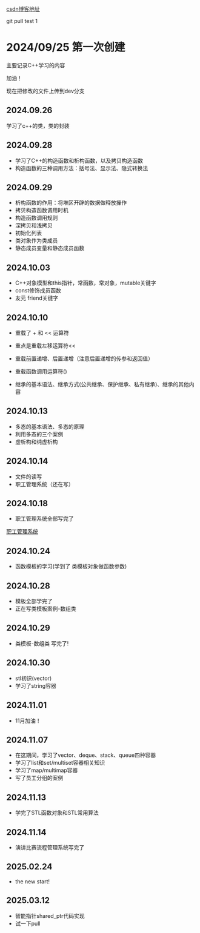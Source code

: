 [csdn博客地址](https://blog.csdn.net/qq_42494870?type=blog)

git pull test 1

# 2024/09/25 第一次创建
主要记录C++学习的内容

加油！

现在把修改的文件上传到dev分支

## 2024.09.26
学习了c++的类，类的封装

## 2024.09.28
- 学习了C++的构造函数和析构函数，以及拷贝构造函数
- 构造函数的三种调用方法：括号法、显示法、隐式转换法

## 2024.09.29
- 析构函数的作用：将堆区开辟的数据做释放操作<br>
- 拷贝构造函数调用时机<br>
- 构造函数调用规则<br>
- 深拷贝和浅拷贝<br>
- 初始化列表<br>
- 类对象作为类成员<br>
- 静态成员变量和静态成员函数

## 2024.10.03
- C++对象模型和this指针，常函数，常对象，mutable关键字<br>
- const修饰成员函数<br>
- 友元 friend关键字<br>

## 2024.10.10
- 重载了 + 和 << 运算符
- 重点是重载左移运算符<<
- 重载前置递增、后置递增（注意后置递增的传参和返回值）
- 重载函数调用运算符()

- 继承的基本语法、继承方式(公共继承、保护继承、私有继承)、继承的其他内容

## 2024.10.13
- 多态的基本语法、多态的原理
- 利用多态的三个案例
- 虚析构和纯虚析构 

## 2024.10.14
- 文件的读写
- 职工管理系统（还在写）

## 2024.10.18
- 职工管理系统全部写完了

[职工管理系统](https://www.bilibili.com/video/BV1et411b73Z/?p=166&spm_id_from=333.1007.top_right_bar_window_history.content.click&vd_source=f02a07afc8160e089745b694f3e19792)


## 2024.10.24
- 函数模板的学习(学到了 类模板对象做函数参数)

## 2024.10.28
- 模板全部学完了
- 正在写类模板案例-数组类

## 2024.10.29
- 类模板-数组类 写完了!

## 2024.10.30
- stl初识(vector)
- 学习了string容器

## 2024.11.01
- 11月加油！

## 2024.11.07
- 在这期间，学习了vector、deque、stack、queue四种容器
- 学习了list和set/multiset容器相关知识
- 学习了map/multimap容器
- 写了员工分组的案例

## 2024.11.13
- 学完了STL函数对象和STL常用算法

## 2024.11.14
- 演讲比赛流程管理系统写完了

## 2025.02.24
- the new start!

## 2025.03.12
- 智能指针shared_ptr代码实现
- 试一下pull
